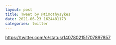 ```yaml
--- 
layout: post 
title: Tweet by @timothysykes 
date: 2021-06-23 1624481173 
categories: twitter 
--- 
```

https://twitter.com/o/status/1407802151707897857